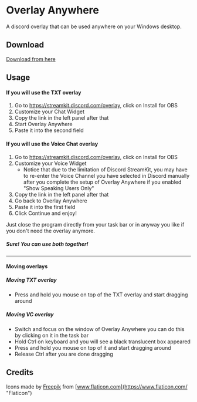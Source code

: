 # Overlay Anywhere

A discord overlay that can be used anywhere on your Windows desktop.

## Download

[Download from here](https://github.com/baconcowa/Overlay-Anywhere/releases)

## Usage

#### If you will use the TXT overlay

1. Go to https://streamkit.discord.com/overlay, click on Install for OBS 
2. Customize your Chat Widget
3. Copy the link in the left panel after that
4. Start Overlay Anywhere
5. Paste it into the second field

#### If you will use the Voice Chat overlay

1. Go to https://streamkit.discord.com/overlay, click on Install for OBS 
2. Customize your Voice Widget
   * Notice that due to the limitation of Discord StreamKit, you may have to re-enter the Voice Channel you have selected in Discord manually after you complete the setup of Overlay Anywhere if you enabled "Show Speaking Users Only"
3. Copy the link in the left panel after that
4. Go back to Overlay Anywhere
5. Paste it into the first field
6. Click Continue and enjoy!



Just close the program directly from your task bar or in anyway you like if you don't need the overlay anymore.

##### Sure! You can use both together!
--- 
#### Moving overlays

##### Moving TXT overlay

* Press and hold you mouse on top of the TXT overlay and start dragging around

##### Moving VC overlay

- Switch and focus on the window of Overlay Anywhere you can do this by clicking on it in the task bar
- Hold Ctrl on keyboard and you will see a black translucent box appeared
- Press and hold you mouse on top of it and start dragging around
- Release Ctrl after you are done dragging

##### 

## Credits
Icons made by [Freepik](https://www.flaticon.com/authors/freepik "Freepik") from [www.flaticon.com](https://www.flaticon.com/ "Flaticon")
